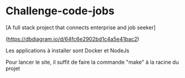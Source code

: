 # Challenge-code-jobs

[A full stack project that connects enterprise and job seeker]

(https://dbdiagram.io/d/64fc6e2902bd1c4a5e41bac2)


Les applications à installer sont Docker et NodeJs

Pour lancer le site, il suffit de faire la commande "make" à la racine du projet
